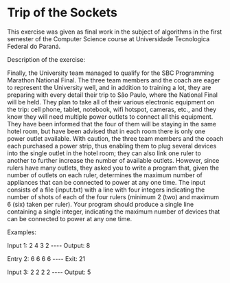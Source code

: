 # Trip of the Sockets

This exercise was given as final work in the subject of algorithms in the first semester of the Computer Science course at Universidade Tecnologica Federal do Paraná.

Description of the exercise:

Finally, the University team managed to qualify for the SBC Programming Marathon National Final. The three team members and the coach are eager to represent the University well, and in addition to training a lot, they are preparing with every detail their trip to São Paulo, where the National Final will be held. They plan to take all of their various electronic equipment on the trip: cell phone, tablet, notebook, wifi hotspot, cameras, etc., and they know they will need multiple power outlets to connect all this equipment. They have been informed that the four of them will be staying in the same hotel room, but have been advised that in each room there is only one power outlet available. With caution, the three team members and the coach each purchased a power strip, thus enabling them to plug several devices into the single outlet in the hotel room; they can also link one ruler to another to further increase the number of available outlets. However, since rulers have many outlets, they asked you to write a program that, given the number of outlets on each ruler, determines the maximum number of appliances that can be connected to power at any one time. The input consists of a file (input.txt) with a line with four integers indicating the number of shots of each of the four rulers (minimum 2 (two) and maximum 6 (six) taken per ruler). Your program should produce a single line containing a single integer, indicating the maximum number of devices that can be connected to power at any one time.

Examples:

Input 1: 2 4 3 2 ---- Output: 8

Entry 2: 6 6 6 6 ---- Exit: 21

Input 3: 2 2 2 2 ---- Output: 5 
